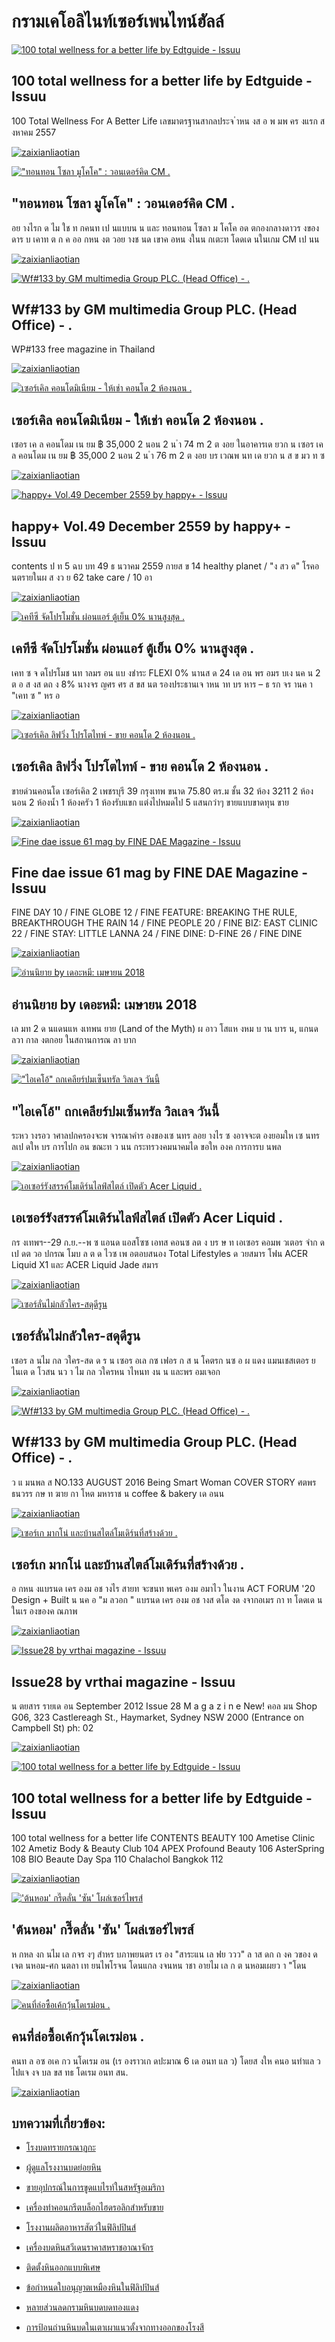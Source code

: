# กรามเคโอลิไนท์เซอร์เพนไทน์ฮัลล์
<a href="https://mnn.zoosnet.net/LR/Chatpre.aspx?id=MNN94995150&p=https://topgrinding.com/" target="_blank">![100 total wellness for a better life by Edtguide - Issuu](https://github.com/technlg/images/blob/main/44.jpg)</a>
## 100 total wellness for a better life by Edtguide - Issuu
100 Total Wellness For A Better Life เลขมาตรฐานสากลประจ ำหน งส อ พ มพ คร งแรก ส งหาคม 2557 
<a href="https://mnn.zoosnet.net/LR/Chatpre.aspx?id=MNN94995150&p=https://topgrinding.com/" target="_blank"><img src="https://github.com/technlg/images/raw/main/chat11.jpg" alt="zaixianliaotian"/></a><a href="//whatsapp.shibangsoft.com/WhatsApp.php" ><img src="https://github.com/technlg/images/raw/main/chat11.png" alt=""></a>
<a href="https://mnn.zoosnet.net/LR/Chatpre.aspx?id=MNN94995150&p=https://topgrinding.com/" target="_blank">!["ทอนทอน โซลา มูโคโค" : วอนเดอร์คิด CM .](https://github.com/technlg/images/blob/main/47.jpg)</a>
## "ทอนทอน โซลา มูโคโค" : วอนเดอร์คิด CM .
อย างไรก ด ไม ใช ท กคนท เป นแบบน น และ ทอนทอน โซลา ม โคโค อด ตกองกลางดาวร งของ ดาร บ เคาท ต ก ค ออ กหน งต วอย างช นด เขาค อหน งในน กเตะท โดดเด นในเกม CM เป นน 
<a href="https://mnn.zoosnet.net/LR/Chatpre.aspx?id=MNN94995150&p=https://topgrinding.com/" target="_blank"><img src="https://github.com/technlg/images/raw/main/chat11.jpg" alt="zaixianliaotian"/></a><a href="//whatsapp.shibangsoft.com/WhatsApp.php" ><img src="https://github.com/technlg/images/raw/main/chat11.png" alt=""></a>
<a href="https://mnn.zoosnet.net/LR/Chatpre.aspx?id=MNN94995150&p=https://topgrinding.com/" target="_blank">![Wf#133 by GM multimedia Group PLC. (Head Office) - .](https://github.com/technlg/images/blob/main/53.jpg)</a>
## Wf#133 by GM multimedia Group PLC. (Head Office) - .
WP#133 free magazine in Thailand
<a href="https://mnn.zoosnet.net/LR/Chatpre.aspx?id=MNN94995150&p=https://topgrinding.com/" target="_blank"><img src="https://github.com/technlg/images/raw/main/chat11.jpg" alt="zaixianliaotian"/></a><a href="//whatsapp.shibangsoft.com/WhatsApp.php" ><img src="https://github.com/technlg/images/raw/main/chat11.png" alt=""></a>
<a href="https://mnn.zoosnet.net/LR/Chatpre.aspx?id=MNN94995150&p=https://topgrinding.com/" target="_blank">![เซอร์เคิล คอนโดมิเนียม - ให้เช่า คอนโด 2 ห้องนอน .](https://github.com/technlg/images/blob/main/50.jpg)</a>
## เซอร์เคิล คอนโดมิเนียม - ให้เช่า คอนโด 2 ห้องนอน .
เซอร เค ล คอนโดม เน ยม ฿ 35,000 2 นอน 2 น ำ 74 m 2 ต งอย ในอาคารเด ยวก น เซอร เค ล คอนโดม เน ยม ฿ 35,000 2 นอน 2 น ำ 76 m 2 ต งอย บร เวณพ นท เด ยวก น ส ข มว ท ซ 
<a href="https://mnn.zoosnet.net/LR/Chatpre.aspx?id=MNN94995150&p=https://topgrinding.com/" target="_blank"><img src="https://github.com/technlg/images/raw/main/chat11.jpg" alt="zaixianliaotian"/></a><a href="//whatsapp.shibangsoft.com/WhatsApp.php" ><img src="https://github.com/technlg/images/raw/main/chat11.png" alt=""></a>
<a href="https://mnn.zoosnet.net/LR/Chatpre.aspx?id=MNN94995150&p=https://topgrinding.com/" target="_blank">![happy+ Vol.49 December 2559 by happy+ - Issuu](https://github.com/technlg/images/blob/main/60.jpg)</a>
## happy+ Vol.49 December 2559 by happy+ - Issuu
contents ป ท 5 ฉบ บท 49 ธ นวาคม 2559 กายส ข 14 healthy planet / "ง สว ด" โรคอ นตรายในผ ส งว ย 62 take care / 10 อา 
<a href="https://mnn.zoosnet.net/LR/Chatpre.aspx?id=MNN94995150&p=https://topgrinding.com/" target="_blank"><img src="https://github.com/technlg/images/raw/main/chat11.jpg" alt="zaixianliaotian"/></a><a href="//whatsapp.shibangsoft.com/WhatsApp.php" ><img src="https://github.com/technlg/images/raw/main/chat11.png" alt=""></a>
<a href="https://mnn.zoosnet.net/LR/Chatpre.aspx?id=MNN94995150&p=https://topgrinding.com/" target="_blank">![เคทีซี จัดโปรโมชั่น ผ่อนแอร์ ตู้เย็น 0% นานสูงสุด .](https://github.com/technlg/images/blob/main/4.jpg)</a>
## เคทีซี จัดโปรโมชั่น ผ่อนแอร์ ตู้เย็น 0% นานสูงสุด .
เคท ซ จ ดโปรโมช นท าลมร อน แบ งชำระ FLEXI 0% นานส ด 24 เด อน พร อมร บเง นค น 2 ต อ ส งส ดถ ง 8% นางจร ญศร ศร ส ขส นต รองประธานเจ าหน าท บร หาร – ธ รก จร านค า "เคท ซ " หร อ 
<a href="https://mnn.zoosnet.net/LR/Chatpre.aspx?id=MNN94995150&p=https://topgrinding.com/" target="_blank"><img src="https://github.com/technlg/images/raw/main/chat11.jpg" alt="zaixianliaotian"/></a><a href="//whatsapp.shibangsoft.com/WhatsApp.php" ><img src="https://github.com/technlg/images/raw/main/chat11.png" alt=""></a>
<a href="https://mnn.zoosnet.net/LR/Chatpre.aspx?id=MNN94995150&p=https://topgrinding.com/" target="_blank">![เซอร์เคิล ลิฟวิ่ง โปรโตไทพ์ - ขาย คอนโด 2 ห้องนอน .](https://github.com/technlg/images/blob/main/3.jpg)</a>
## เซอร์เคิล ลิฟวิ่ง โปรโตไทพ์ - ขาย คอนโด 2 ห้องนอน .
ขายด่วนคอนโด เซอร์เคิล 2 เพชรบุรี 39 กรุงเทพ ขนาด 75.80 ตร.ม ชั้น 32 ห้อง 3211 2 ห้องนอน 2 ห้องน้ำ 1 ห้องครัว 1 ห้องรับแขก แต่งไปหมดไป 5 แสนกว่าๆ ขายแบบขาดทุน ขาย 
<a href="https://mnn.zoosnet.net/LR/Chatpre.aspx?id=MNN94995150&p=https://topgrinding.com/" target="_blank"><img src="https://github.com/technlg/images/raw/main/chat11.jpg" alt="zaixianliaotian"/></a><a href="//whatsapp.shibangsoft.com/WhatsApp.php" ><img src="https://github.com/technlg/images/raw/main/chat11.png" alt=""></a>
<a href="https://mnn.zoosnet.net/LR/Chatpre.aspx?id=MNN94995150&p=https://topgrinding.com/" target="_blank">![Fine dae issue 61 mag by FINE DAE Magazine - Issuu](https://github.com/technlg/images/blob/main/63.jpg)</a>
## Fine dae issue 61 mag by FINE DAE Magazine - Issuu
FINE DAY 10 / FINE GLOBE 12 / FINE FEATURE: BREAKING THE RULE, BREAKTHROUGH THE RAIN 14 / FINE PEOPLE 20 / FINE BIZ: EAST CLINIC 22 / FINE STAY: LITTLE LANNA 24 / FINE DINE: D-FINE 26 / FINE DINE 
<a href="https://mnn.zoosnet.net/LR/Chatpre.aspx?id=MNN94995150&p=https://topgrinding.com/" target="_blank"><img src="https://github.com/technlg/images/raw/main/chat11.jpg" alt="zaixianliaotian"/></a><a href="//whatsapp.shibangsoft.com/WhatsApp.php" ><img src="https://github.com/technlg/images/raw/main/chat11.png" alt=""></a>
<a href="https://mnn.zoosnet.net/LR/Chatpre.aspx?id=MNN94995150&p=https://topgrinding.com/" target="_blank">![อ่านนิยาย by เดอะหมี: เมษายน 2018](https://github.com/technlg/images/blob/main/40.jpg)</a>
## อ่านนิยาย by เดอะหมี: เมษายน 2018
เล มท 2 ด นแดนแห งเทพน ยาย (Land of the Myth) ผ อาว โสแห งหม บ าน บาร น, แกนด ลวา กาล งตกอย ในสถานการณ ลา บาก
<a href="https://mnn.zoosnet.net/LR/Chatpre.aspx?id=MNN94995150&p=https://topgrinding.com/" target="_blank"><img src="https://github.com/technlg/images/raw/main/chat11.jpg" alt="zaixianliaotian"/></a><a href="//whatsapp.shibangsoft.com/WhatsApp.php" ><img src="https://github.com/technlg/images/raw/main/chat11.png" alt=""></a>
<a href="https://mnn.zoosnet.net/LR/Chatpre.aspx?id=MNN94995150&p=https://topgrinding.com/" target="_blank">!["ไอเคโอ้" ถกเคลียร์ปมเซ็นทรัล วิลเลจ วันนี้](https://github.com/technlg/images/blob/main/3.jpg)</a>
## "ไอเคโอ้" ถกเคลียร์ปมเซ็นทรัล วิลเลจ วันนี้
ระหว างรอว าศาลปกครองจะพ จารณาคำร องของเซ นทร ลอย างไร ซ งอาจจะต องยอมให เซ นทร ลเป ดให บร การไปก อน ขณะท ว นน กระทรวงคมนาคมได ขอให องค การการบ นพล 
<a href="https://mnn.zoosnet.net/LR/Chatpre.aspx?id=MNN94995150&p=https://topgrinding.com/" target="_blank"><img src="https://github.com/technlg/images/raw/main/chat11.jpg" alt="zaixianliaotian"/></a><a href="//whatsapp.shibangsoft.com/WhatsApp.php" ><img src="https://github.com/technlg/images/raw/main/chat11.png" alt=""></a>
<a href="https://mnn.zoosnet.net/LR/Chatpre.aspx?id=MNN94995150&p=https://topgrinding.com/" target="_blank">![เอเซอร์รังสรรค์โมเดิร์นไลฟ์สไตล์ เปิดตัว Acer Liquid .](https://github.com/technlg/images/blob/main/62.jpg)</a>
## เอเซอร์รังสรรค์โมเดิร์นไลฟ์สไตล์ เปิดตัว Acer Liquid .
กร งเทพฯ--29 ก.ย.--พ ซ แอนด แอสโซซ เอทส คอนซ ลต ง บร ษ ท เอเซอร คอมพ วเตอร จำก ด เป ดต วอ ปกรณ โมบ ล ต ด ไวซ เพ อตอบสนอง Total Lifestyles ด วยสมาร โฟน ACER Liquid X1 และ ACER Liquid Jade สมาร 
<a href="https://mnn.zoosnet.net/LR/Chatpre.aspx?id=MNN94995150&p=https://topgrinding.com/" target="_blank"><img src="https://github.com/technlg/images/raw/main/chat11.jpg" alt="zaixianliaotian"/></a><a href="//whatsapp.shibangsoft.com/WhatsApp.php" ><img src="https://github.com/technlg/images/raw/main/chat11.png" alt=""></a>
<a href="https://mnn.zoosnet.net/LR/Chatpre.aspx?id=MNN94995150&p=https://topgrinding.com/" target="_blank">![เซอร์ลั่นไม่กลัวใคร-สดุดีรูน](https://github.com/technlg/images/blob/main/1.jpg)</a>
## เซอร์ลั่นไม่กลัวใคร-สดุดีรูน
เซอร ล นไม กล วใคร-สด ด ร น เซอร อเล กซ เฟอร ก ส น โคตรก นซ อ ผ แดง แมนเชสเตอร ย ไนเต ด โวสน นว า ไม กล วใครหน าไหนท งน น และพร อมเจอก
<a href="https://mnn.zoosnet.net/LR/Chatpre.aspx?id=MNN94995150&p=https://topgrinding.com/" target="_blank"><img src="https://github.com/technlg/images/raw/main/chat11.jpg" alt="zaixianliaotian"/></a><a href="//whatsapp.shibangsoft.com/WhatsApp.php" ><img src="https://github.com/technlg/images/raw/main/chat11.png" alt=""></a>
<a href="https://mnn.zoosnet.net/LR/Chatpre.aspx?id=MNN94995150&p=https://topgrinding.com/" target="_blank">![Wf#133 by GM multimedia Group PLC. (Head Office) - .](https://github.com/technlg/images/blob/main/9.jpg)</a>
## Wf#133 by GM multimedia Group PLC. (Head Office) - .
ว แ มนพล ส NO.133 AUGUST 2016 Being Smart Woman COVER STORY ศตพร ธนวรร กษ ท ฆาย กา โหต มหาราช น coffee & bakery เด อนน 
<a href="https://mnn.zoosnet.net/LR/Chatpre.aspx?id=MNN94995150&p=https://topgrinding.com/" target="_blank"><img src="https://github.com/technlg/images/raw/main/chat11.jpg" alt="zaixianliaotian"/></a><a href="//whatsapp.shibangsoft.com/WhatsApp.php" ><img src="https://github.com/technlg/images/raw/main/chat11.png" alt=""></a>
<a href="https://mnn.zoosnet.net/LR/Chatpre.aspx?id=MNN94995150&p=https://topgrinding.com/" target="_blank">![เซอร์เก มากโน่ และบ้านสไตล์โมเดิร์นที่สร้างด้วย .](https://github.com/technlg/images/blob/main/19.jpg)</a>
## เซอร์เก มากโน่ และบ้านสไตล์โมเดิร์นที่สร้างด้วย .
อ กหน งแบรนด เคร องม อช างไร สายท จะขนท พเคร องม อมาไว ในงาน ACT FORUM '20 Design + Built น นค อ "ม ลวอก " แบรนด เคร องม อช างส ดโด งด งจากอเมร กา ท โดดเด นในเร องของค ณภาพ 
<a href="https://mnn.zoosnet.net/LR/Chatpre.aspx?id=MNN94995150&p=https://topgrinding.com/" target="_blank"><img src="https://github.com/technlg/images/raw/main/chat11.jpg" alt="zaixianliaotian"/></a><a href="//whatsapp.shibangsoft.com/WhatsApp.php" ><img src="https://github.com/technlg/images/raw/main/chat11.png" alt=""></a>
<a href="https://mnn.zoosnet.net/LR/Chatpre.aspx?id=MNN94995150&p=https://topgrinding.com/" target="_blank">![Issue28 by vrthai magazine - Issuu](https://github.com/technlg/images/blob/main/22.jpg)</a>
## Issue28 by vrthai magazine - Issuu
น ตยสาร รายเด อน September 2012 Issue 28 M a g a z i n e New! คอล มน Shop G06, 323 Castlereagh St., Haymarket, Sydney NSW 2000 (Entrance on Campbell St) ph: 02 
<a href="https://mnn.zoosnet.net/LR/Chatpre.aspx?id=MNN94995150&p=https://topgrinding.com/" target="_blank"><img src="https://github.com/technlg/images/raw/main/chat11.jpg" alt="zaixianliaotian"/></a><a href="//whatsapp.shibangsoft.com/WhatsApp.php" ><img src="https://github.com/technlg/images/raw/main/chat11.png" alt=""></a>
<a href="https://mnn.zoosnet.net/LR/Chatpre.aspx?id=MNN94995150&p=https://topgrinding.com/" target="_blank">![100 total wellness for a better life by Edtguide - Issuu](https://github.com/technlg/images/blob/main/43.jpg)</a>
## 100 total wellness for a better life by Edtguide - Issuu
100 total wellness for a better life CONTENTS BEAUTY 100 Ametise Clinic 102 Ametiz Body & Beauty Club 104 APEX Profound Beauty 106 AsterSpring 108 BIO Beaute Day Spa 110 Chalachol Bangkok 112 
<a href="https://mnn.zoosnet.net/LR/Chatpre.aspx?id=MNN94995150&p=https://topgrinding.com/" target="_blank"><img src="https://github.com/technlg/images/raw/main/chat11.jpg" alt="zaixianliaotian"/></a><a href="//whatsapp.shibangsoft.com/WhatsApp.php" ><img src="https://github.com/technlg/images/raw/main/chat11.png" alt=""></a>
<a href="https://mnn.zoosnet.net/LR/Chatpre.aspx?id=MNN94995150&p=https://topgrinding.com/" target="_blank">!['ต้นหอม' กรี๊ดลั่น 'ซัน' โผล่เซอร์ไพรส์](https://github.com/technlg/images/blob/main/43.jpg)</a>
## 'ต้นหอม' กรี๊ดลั่น 'ซัน' โผล่เซอร์ไพรส์
ห กหล งก นไม เล กจร งๆ สำหร บภาพยนตร เร อง "สาระแน เล ฟย ววว" ล าส ดก ถ งค วของ ด เจต นหอม-ศก นตลา เท ยนไพโรจน โดนแกล งจนหน าชา อายไม เล ก ต นหอมเผยว า "โดน 
<a href="https://mnn.zoosnet.net/LR/Chatpre.aspx?id=MNN94995150&p=https://topgrinding.com/" target="_blank"><img src="https://github.com/technlg/images/raw/main/chat11.jpg" alt="zaixianliaotian"/></a><a href="//whatsapp.shibangsoft.com/WhatsApp.php" ><img src="https://github.com/technlg/images/raw/main/chat11.png" alt=""></a>
<a href="https://mnn.zoosnet.net/LR/Chatpre.aspx?id=MNN94995150&p=https://topgrinding.com/" target="_blank">![คนที่ล่อซื้อเค้กวุ้นโดเรม่อน .](https://github.com/technlg/images/blob/main/4.jpg)</a>
## คนที่ล่อซื้อเค้กวุ้นโดเรม่อน .
คนท ล อซ อเค กว นโดเรม อน (เร องราวเก ดปะมาณ 6 เด อนท แล ว) โดยส งให คนอ นทำแล วไปแจ งจ บล ขส ทธ โดเรม อนท สน.
<a href="https://mnn.zoosnet.net/LR/Chatpre.aspx?id=MNN94995150&p=https://topgrinding.com/" target="_blank"><img src="https://github.com/technlg/images/raw/main/chat11.jpg" alt="zaixianliaotian"/></a><a href="//whatsapp.shibangsoft.com/WhatsApp.php" ><img src="https://github.com/technlg/images/raw/main/chat11.png" alt=""></a>
## บทความที่เกี่ยวข้อง:
* [โรงบดทรายกรณาฏกะ](%E0%B9%82%E0%B8%A3%E0%B8%87%E0%B8%9A%E0%B8%94%E0%B8%97%E0%B8%A3%E0%B8%B2%E0%B8%A2%E0%B8%81%E0%B8%A3%E0%B8%93%E0%B8%B2%E0%B8%8F%E0%B8%81%E0%B8%B0.md)
* [ผู้ดูแลโรงงานบดย่อยหิน](%E0%B8%9C%E0%B8%B9%E0%B9%89%E0%B8%94%E0%B8%B9%E0%B9%81%E0%B8%A5%E0%B9%82%E0%B8%A3%E0%B8%87%E0%B8%87%E0%B8%B2%E0%B8%99%E0%B8%9A%E0%B8%94%E0%B8%A2%E0%B9%88%E0%B8%AD%E0%B8%A2%E0%B8%AB%E0%B8%B4%E0%B8%99.md)
* [ขายอุปกรณ์ในการขูดแบไรท์ในสหรัฐอเมริกา](%E0%B8%82%E0%B8%B2%E0%B8%A2%E0%B8%AD%E0%B8%B8%E0%B8%9B%E0%B8%81%E0%B8%A3%E0%B8%93%E0%B9%8C%E0%B9%83%E0%B8%99%E0%B8%81%E0%B8%B2%E0%B8%A3%E0%B8%82%E0%B8%B9%E0%B8%94%E0%B9%81%E0%B8%9A%E0%B9%84%E0%B8%A3%E0%B8%97%E0%B9%8C%E0%B9%83%E0%B8%99%E0%B8%AA%E0%B8%AB%E0%B8%A3%E0%B8%B1%E0%B8%90%E0%B8%AD%E0%B9%80%E0%B8%A1%E0%B8%A3%E0%B8%B4%E0%B8%81%E0%B8%B2.md)
* [เครื่องทำคอนกรีตบล็อกไฮดรอลิกสำหรับขาย](%E0%B9%80%E0%B8%84%E0%B8%A3%E0%B8%B7%E0%B9%88%E0%B8%AD%E0%B8%87%E0%B8%97%E0%B8%B3%E0%B8%84%E0%B8%AD%E0%B8%99%E0%B8%81%E0%B8%A3%E0%B8%B5%E0%B8%95%E0%B8%9A%E0%B8%A5%E0%B9%87%E0%B8%AD%E0%B8%81%E0%B9%84%E0%B8%AE%E0%B8%94%E0%B8%A3%E0%B8%AD%E0%B8%A5%E0%B8%B4%E0%B8%81%E0%B8%AA%E0%B8%B3%E0%B8%AB%E0%B8%A3%E0%B8%B1%E0%B8%9A%E0%B8%82%E0%B8%B2%E0%B8%A2.md)
* [โรงงานผลิตอาหารสัตว์ในฟิลิปปินส์](%E0%B9%82%E0%B8%A3%E0%B8%87%E0%B8%87%E0%B8%B2%E0%B8%99%E0%B8%9C%E0%B8%A5%E0%B8%B4%E0%B8%95%E0%B8%AD%E0%B8%B2%E0%B8%AB%E0%B8%B2%E0%B8%A3%E0%B8%AA%E0%B8%B1%E0%B8%95%E0%B8%A7%E0%B9%8C%E0%B9%83%E0%B8%99%E0%B8%9F%E0%B8%B4%E0%B8%A5%E0%B8%B4%E0%B8%9B%E0%B8%9B%E0%B8%B4%E0%B8%99%E0%B8%AA%E0%B9%8C.md)
* [เครื่องบดหินสวีเดนราคาสหราชอาณาจักร](%E0%B9%80%E0%B8%84%E0%B8%A3%E0%B8%B7%E0%B9%88%E0%B8%AD%E0%B8%87%E0%B8%9A%E0%B8%94%E0%B8%AB%E0%B8%B4%E0%B8%99%E0%B8%AA%E0%B8%A7%E0%B8%B5%E0%B9%80%E0%B8%94%E0%B8%99%E0%B8%A3%E0%B8%B2%E0%B8%84%E0%B8%B2%E0%B8%AA%E0%B8%AB%E0%B8%A3%E0%B8%B2%E0%B8%8A%E0%B8%AD%E0%B8%B2%E0%B8%93%E0%B8%B2%E0%B8%88%E0%B8%B1%E0%B8%81%E0%B8%A3.md)
* [ติดตั้งหินออกแบบพิเศษ](%E0%B8%95%E0%B8%B4%E0%B8%94%E0%B8%95%E0%B8%B1%E0%B9%89%E0%B8%87%E0%B8%AB%E0%B8%B4%E0%B8%99%E0%B8%AD%E0%B8%AD%E0%B8%81%E0%B9%81%E0%B8%9A%E0%B8%9A%E0%B8%9E%E0%B8%B4%E0%B9%80%E0%B8%A8%E0%B8%A9.md)
* [ข้อกำหนดใบอนุญาตเหมืองหินในฟิลิปปินส์](%E0%B8%82%E0%B9%89%E0%B8%AD%E0%B8%81%E0%B8%B3%E0%B8%AB%E0%B8%99%E0%B8%94%E0%B9%83%E0%B8%9A%E0%B8%AD%E0%B8%99%E0%B8%B8%E0%B8%8D%E0%B8%B2%E0%B8%95%E0%B9%80%E0%B8%AB%E0%B8%A1%E0%B8%B7%E0%B8%AD%E0%B8%87%E0%B8%AB%E0%B8%B4%E0%B8%99%E0%B9%83%E0%B8%99%E0%B8%9F%E0%B8%B4%E0%B8%A5%E0%B8%B4%E0%B8%9B%E0%B8%9B%E0%B8%B4%E0%B8%99%E0%B8%AA%E0%B9%8C.md)
* [หลายส่วนลดกรามหินบดบดทองแดง](%E0%B8%AB%E0%B8%A5%E0%B8%B2%E0%B8%A2%E0%B8%AA%E0%B9%88%E0%B8%A7%E0%B8%99%E0%B8%A5%E0%B8%94%E0%B8%81%E0%B8%A3%E0%B8%B2%E0%B8%A1%E0%B8%AB%E0%B8%B4%E0%B8%99%E0%B8%9A%E0%B8%94%E0%B8%9A%E0%B8%94%E0%B8%97%E0%B8%AD%E0%B8%87%E0%B9%81%E0%B8%94%E0%B8%87.md)
* [การป้อนถ่านหินบดในเตาเผาแนวตั้งจากทางออกของโรงสี](%E0%B8%81%E0%B8%B2%E0%B8%A3%E0%B8%9B%E0%B9%89%E0%B8%AD%E0%B8%99%E0%B8%96%E0%B9%88%E0%B8%B2%E0%B8%99%E0%B8%AB%E0%B8%B4%E0%B8%99%E0%B8%9A%E0%B8%94%E0%B9%83%E0%B8%99%E0%B9%80%E0%B8%95%E0%B8%B2%E0%B9%80%E0%B8%9C%E0%B8%B2%E0%B9%81%E0%B8%99%E0%B8%A7%E0%B8%95%E0%B8%B1%E0%B9%89%E0%B8%87%E0%B8%88%E0%B8%B2%E0%B8%81%E0%B8%97%E0%B8%B2%E0%B8%87%E0%B8%AD%E0%B8%AD%E0%B8%81%E0%B8%82%E0%B8%AD%E0%B8%87%E0%B9%82%E0%B8%A3%E0%B8%87%E0%B8%AA%E0%B8%B5.md)
